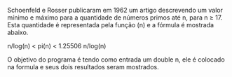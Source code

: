 Schoenfeld e Rosser publicaram em 1962 um artigo descrevendo um valor mínimo e máximo para a quantidade de números primos até n, para n ≥ 17. Esta quantidade é representada pela função (n) e a fórmula é mostrada abaixo.

n/log(n) < pi(n) < 1.25506 n/log(n)

O objetivo do programa é tendo como entrada um double n, ele é colocado na formula e seus dois resultados seram mostrados.
